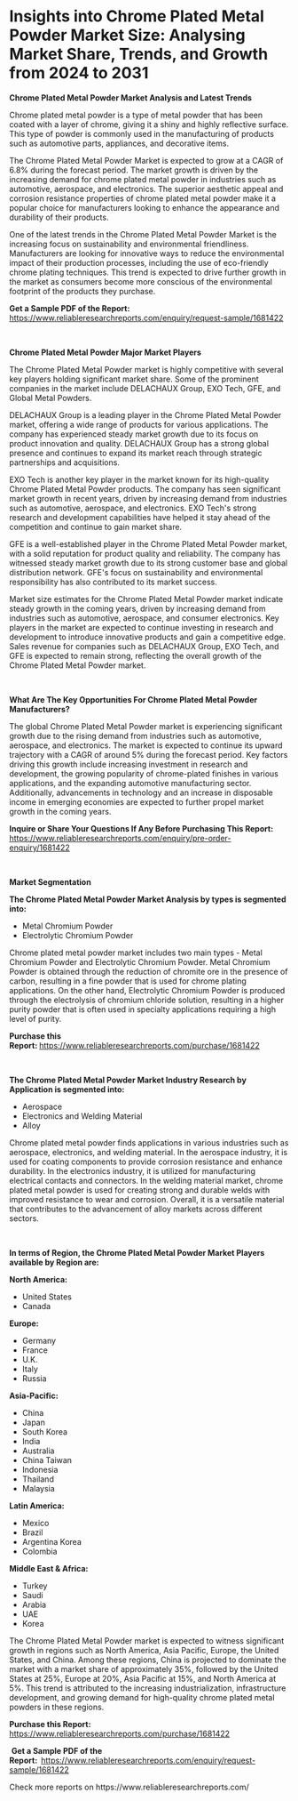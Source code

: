<p><h1>Insights into Chrome Plated Metal Powder Market Size: Analysing Market Share, Trends, and Growth from 2024 to 2031</h1></p><p><strong>Chrome Plated Metal Powder Market Analysis and Latest Trends</strong></p>
<p><p>Chrome plated metal powder is a type of metal powder that has been coated with a layer of chrome, giving it a shiny and highly reflective surface. This type of powder is commonly used in the manufacturing of products such as automotive parts, appliances, and decorative items.</p><p>The Chrome Plated Metal Powder Market is expected to grow at a CAGR of 6.8% during the forecast period. The market growth is driven by the increasing demand for chrome plated metal powder in industries such as automotive, aerospace, and electronics. The superior aesthetic appeal and corrosion resistance properties of chrome plated metal powder make it a popular choice for manufacturers looking to enhance the appearance and durability of their products.</p><p>One of the latest trends in the Chrome Plated Metal Powder Market is the increasing focus on sustainability and environmental friendliness. Manufacturers are looking for innovative ways to reduce the environmental impact of their production processes, including the use of eco-friendly chrome plating techniques. This trend is expected to drive further growth in the market as consumers become more conscious of the environmental footprint of the products they purchase.</p></p>
<p><strong>Get a Sample PDF of the Report:&nbsp;</strong> <a href="https://www.reliableresearchreports.com/enquiry/request-sample/1681422">https://www.reliableresearchreports.com/enquiry/request-sample/1681422</a></p>
<p>&nbsp;</p>
<p><strong>Chrome Plated Metal Powder Major Market Players</strong></p>
<p><p>The Chrome Plated Metal Powder market is highly competitive with several key players holding significant market share. Some of the prominent companies in the market include DELACHAUX Group, EXO Tech, GFE, and Global Metal Powders.</p><p>DELACHAUX Group is a leading player in the Chrome Plated Metal Powder market, offering a wide range of products for various applications. The company has experienced steady market growth due to its focus on product innovation and quality. DELACHAUX Group has a strong global presence and continues to expand its market reach through strategic partnerships and acquisitions.</p><p>EXO Tech is another key player in the market known for its high-quality Chrome Plated Metal Powder products. The company has seen significant market growth in recent years, driven by increasing demand from industries such as automotive, aerospace, and electronics. EXO Tech's strong research and development capabilities have helped it stay ahead of the competition and continue to gain market share.</p><p>GFE is a well-established player in the Chrome Plated Metal Powder market, with a solid reputation for product quality and reliability. The company has witnessed steady market growth due to its strong customer base and global distribution network. GFE's focus on sustainability and environmental responsibility has also contributed to its market success.</p><p>Market size estimates for the Chrome Plated Metal Powder market indicate steady growth in the coming years, driven by increasing demand from industries such as automotive, aerospace, and consumer electronics. Key players in the market are expected to continue investing in research and development to introduce innovative products and gain a competitive edge. Sales revenue for companies such as DELACHAUX Group, EXO Tech, and GFE is expected to remain strong, reflecting the overall growth of the Chrome Plated Metal Powder market.</p></p>
<p>&nbsp;</p>
<p><strong>What Are The Key Opportunities For Chrome Plated Metal Powder Manufacturers?</strong></p>
<p><p>The global Chrome Plated Metal Powder market is experiencing significant growth due to the rising demand from industries such as automotive, aerospace, and electronics. The market is expected to continue its upward trajectory with a CAGR of around 5% during the forecast period. Key factors driving this growth include increasing investment in research and development, the growing popularity of chrome-plated finishes in various applications, and the expanding automotive manufacturing sector. Additionally, advancements in technology and an increase in disposable income in emerging economies are expected to further propel market growth in the coming years.</p></p>
<p><strong>Inquire or Share Your Questions If Any Before Purchasing This Report:</strong> <a href="https://www.reliableresearchreports.com/enquiry/pre-order-enquiry/1681422">https://www.reliableresearchreports.com/enquiry/pre-order-enquiry/1681422</a></p>
<p>&nbsp;</p>
<p><strong>Market Segmentation</strong></p>
<p><strong>The Chrome Plated Metal Powder Market Analysis by types is segmented into:</strong></p>
<p><ul><li>Metal Chromium Powder</li><li>Electrolytic Chromium Powder</li></ul></p>
<p><p>Chrome plated metal powder market includes two main types - Metal Chromium Powder and Electrolytic Chromium Powder. Metal Chromium Powder is obtained through the reduction of chromite ore in the presence of carbon, resulting in a fine powder that is used for chrome plating applications. On the other hand, Electrolytic Chromium Powder is produced through the electrolysis of chromium chloride solution, resulting in a higher purity powder that is often used in specialty applications requiring a high level of purity.</p></p>
<p><strong>Purchase this Report:&nbsp;</strong><a href="https://www.reliableresearchreports.com/purchase/1681422">https://www.reliableresearchreports.com/purchase/1681422</a></p>
<p>&nbsp;</p>
<p><strong>The Chrome Plated Metal Powder Market Industry Research by Application is segmented into:</strong></p>
<p><ul><li>Aerospace</li><li>Electronics and Welding Material</li><li>Alloy</li></ul></p>
<p><p>Chrome plated metal powder finds applications in various industries such as aerospace, electronics, and welding material. In the aerospace industry, it is used for coating components to provide corrosion resistance and enhance durability. In the electronics industry, it is utilized for manufacturing electrical contacts and connectors. In the welding material market, chrome plated metal powder is used for creating strong and durable welds with improved resistance to wear and corrosion. Overall, it is a versatile material that contributes to the advancement of alloy markets across different sectors.</p></p>
<p>&nbsp;</p>
<p><strong>In terms of Region, the Chrome Plated Metal Powder Market Players available by Region are:</strong></p>
<p>
    <p> <strong> North America: </strong>
        <ul>
            <li>United States</li>
            <li>Canada</li>
        </ul>
        </p> 
    <p> <strong> Europe: </strong>
        <ul>
            <li>Germany</li>
            <li>France</li>
            <li>U.K.</li>
            <li>Italy</li>
            <li>Russia</li>
        </ul>
        </p> 
    <p> <strong> Asia-Pacific: </strong>
        <ul>
            <li>China</li>
            <li>Japan</li>
            <li>South Korea</li>
            <li>India</li>
            <li>Australia</li>
            <li>China Taiwan</li>
            <li>Indonesia</li>
            <li>Thailand</li>
            <li>Malaysia</li>
        </ul>
        </p> 
    <p> <strong> Latin America: </strong>
        <ul>
            <li>Mexico</li>
            <li>Brazil</li>
            <li>Argentina Korea</li>
            <li>Colombia</li>
        </ul>
        </p> 
    <p> <strong> Middle East & Africa: </strong>
        <ul>
            <li>Turkey</li>
            <li>Saudi</li>
            <li>Arabia</li>
            <li>UAE</li>
            <li>Korea</li>
        </ul>
    </p>
    </p>
<p><p>The Chrome Plated Metal Powder market is expected to witness significant growth in regions such as North America, Asia Pacific, Europe, the United States, and China. Among these regions, China is projected to dominate the market with a market share of approximately 35%, followed by the United States at 25%, Europe at 20%, Asia Pacific at 15%, and North America at 5%. This trend is attributed to the increasing industrialization, infrastructure development, and growing demand for high-quality chrome plated metal powders in these regions.</p></p>
<p><strong>Purchase this Report: </strong><a href="https://www.reliableresearchreports.com/purchase/1681422">https://www.reliableresearchreports.com/purchase/1681422</a></p>
<p>&nbsp;<strong>Get a Sample PDF of the Report:&nbsp;&nbsp;</strong><a href="https://www.reliableresearchreports.com/enquiry/request-sample/1681422">https://www.reliableresearchreports.com/enquiry/request-sample/1681422</a></p>
<p><strong></strong></p>
<p>Check more reports on https://www.reliableresearchreports.com/</p>